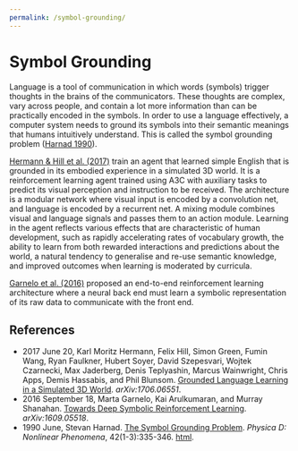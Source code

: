 ```yaml
---
permalink: /symbol-grounding/
---
```

# Symbol Grounding

Language is a tool of communication in which words (symbols) trigger thoughts in the brains of the communicators. These thoughts are complex, vary across people, and contain a lot more information than can be practically encoded in the symbols. In order to use a language effectively, a computer system needs to ground its symbols into their semantic meanings that humans intuitively understand. This is called the symbol grounding problem ([Harnad 1990](http://www.sciencedirect.com/science/article/pii/0167278990900876)).

[Hermann & Hill et al. (2017)](https://arxiv.org/abs/1706.06551) train an agent that learned simple English that is grounded in its embodied experience in a simulated 3D world. It is a reinforcement learning agent trained using A3C with auxiliary tasks to predict its visual perception and instruction to be received. The architecture is a modular network where visual input is encoded by a convolution net, and language is encoded by a recurrent net. A mixing module combines visual and language signals and passes them to an action module. Learning in the agent reflects various effects that are characteristic of human development, such as rapidly accelerating rates of vocabulary growth, the ability to learn from both rewarded interactions and predictions about the world, a natural tendency to generalise and re-use semantic knowledge, and improved outcomes when learning is moderated by curricula.

[Garnelo et al. (2016)](https://arxiv.org/abs/1609.05518) proposed an end-to-end reinforcement learning architecture where a neural back end must learn a symbolic representation of its raw data to communicate with the front end.

## References

* 2017 June 20, Karl Moritz Hermann, Felix Hill, Simon Green, Fumin Wang, Ryan Faulkner, Hubert Soyer, David Szepesvari, Wojtek Czarnecki, Max Jaderberg, Denis Teplyashin, Marcus Wainwright, Chris Apps, Demis Hassabis, and Phil Blunsom. [Grounded Language Learning in a Simulated 3D World](https://arxiv.org/abs/1706.06551). *arXiv:1706.06551*.
* 2016 September 18, Marta Garnelo, Kai Arulkumaran, and Murray Shanahan. [Towards Deep Symbolic Reinforcement Learning](https://arxiv.org/abs/1609.05518). *arXiv:1609.05518*.
* 1990 June, Stevan Harnad. [The Symbol Grounding Problem](http://www.sciencedirect.com/science/article/pii/0167278990900876). *Physica D: Nonlinear Phenomena*, 42(1-3):335-346. [html](http://users.ecs.soton.ac.uk/harnad/Papers/Harnad/harnad90.sgproblem.html).
